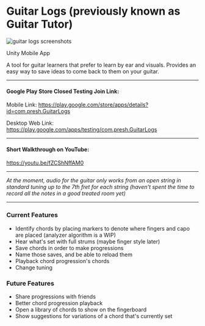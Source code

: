 # Guitar Logs (previously known as Guitar Tutor)

![guitar logs screenshots](https://github.com/user-attachments/assets/ca9584ed-7ee2-4595-bc89-efbf051b2268)

Unity Mobile App

A tool for guitar learners that prefer to learn by ear and visuals. Provides an easy way to save ideas to come back to them on your guitar.

------------------------

#### Google Play Store Closed Testing Join Link:

Mobile Link: https://play.google.com/store/apps/details?id=com.presh.GuitarLogs

Desktop Web Link: https://play.google.com/apps/testing/com.presh.GuitarLogs

------------------------

#### Short Walkthrough on YouTube:

https://youtu.be/fZCShNffAM0

------------------------

*At the moment, audio for the guitar only works from an open string in standard tuning up to the 7th fret for each string (haven't spent the time to record all the notes in a good treated room yet)*

------------------------

### Current Features

- Identify chords by placing markers to denote where fingers and capo are placed (analyzer algorithm is a WIP)
- Hear what's set with full strums (maybe finger style later)
- Save chords in order to make progressions
- Name those saves, and be able to reload them
- Playback chord progression's chords
- Change tuning

### Future Features

- Share progressions with friends
- Better chord progression playback
- Open a library of chords to show on the fingerboard
- Show suggestions for variations of a chord that's currently set

